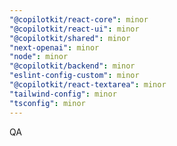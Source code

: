 ```yaml
---
"@copilotkit/react-core": minor
"@copilotkit/react-ui": minor
"@copilotkit/shared": minor
"next-openai": minor
"node": minor
"@copilotkit/backend": minor
"eslint-config-custom": minor
"@copilotkit/react-textarea": minor
"tailwind-config": minor
"tsconfig": minor
---
```


QA
